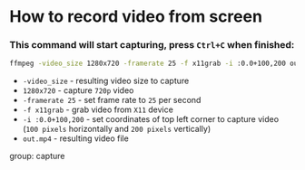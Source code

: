 # How to record video from screen

### This command will start capturing, press `Ctrl+C` when finished:

```bash
ffmpeg -video_size 1280x720 -framerate 25 -f x11grab -i :0.0+100,200 out.mp4
```

- `-video_size` - resulting video size to capture
- `1280x720` - capture `720p` video
- `-framerate 25` - set frame rate to `25` per second
- `-f x11grab` - grab video from `X11` device
- `-i :0.0+100,200` - set coordinates of top left corner to capture video (`100 pixels` horizontally and `200 pixels` vertically)
- `out.mp4` - resulting video file

group: capture


